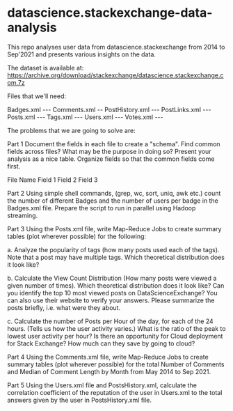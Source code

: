 # datascience.stackexchange-data-analysis
This repo analyses user data from datascience.stackexchange from 2014 to Sep'2021 and presents various insights on the data.

The dataset is available at:
https://archive.org/download/stackexchange/datascience.stackexchange.com.7z

Files that we'll need:

Badges.xml  ---
Comments.xml -- 
PostHistory.xml ---
PostLinks.xml ---
Posts.xml ---
Tags.xml ---
Users.xml ---
Votes.xml ---

The problems that we are going to solve are:

Part 1 Document the fields in each file to create a "schema". Find common fields across files? What may be the purpose in doing so? Present your analysis as a nice table. Organize fields so that the common fields come first.

File Name	Field 1	Field 2	Field 3

Part 2 Using simple shell commands, (grep, wc, sort, uniq, awk etc.) count the number of different Badges and the number of users per badge in the Badges.xml file. Prepare the script to run in parallel using Hadoop streaming.

Part 3 Using the Posts.xml file, write Map-Reduce Jobs to create summary tables (plot wherever possible) for the following:

a. Analyze the popularity of tags (how many posts used each of the tags). Note that a post may have multiple tags. Which theoretical distribution does it look like? 

b. Calculate the View Count Distribution (How many posts were viewed a given number of times). Which theoretical distribution does it look like? Can you identify the top 10 most viewed posts on DataScienceExchange? You can also use their website to verify your answers. Please summarize the posts briefly, i.e. what were they about. 

c. Calculate the number of Posts per Hour of the day, for each of the 24 hours. (Tells us how the user activity varies.) What is the ratio of the peak to lowest user activity per hour? Is there an opportunity for Cloud deployment for Stack Exchange? How much can they save by going to cloud?

Part 4 Using the Comments.xml file, write Map-Reduce Jobs to create summary tables (plot wherever possible) for the total Number of Comments and Median of Comment Length by Month from May 2014 to Sep 2021.

Part 5 Using the Users.xml file and PostsHistory.xml, calculate the correlation coefficient of the reputation of the user in Users.xml to the total answers given by the user in PostsHistory.xml file.
